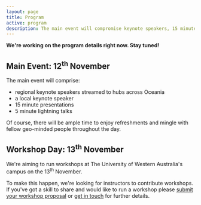 ```yaml
---
layout: page
title: Program
active: program
description: The main event will compromise keynote speakers, 15 minute presentations, and lightning talks.
---
```


**We're working on the program details right now. Stay tuned!**

## Main Event: 12<sup>th</sup> November

The main event will comprise:
* regional keynote speakers streamed to hubs across Oceania
* a local keynote speaker
* 15 minute presentations
* 5 minute lightning talks

Of course, there will be ample time to enjoy refreshments and mingle with fellow geo-minded people throughout the day.

## Workshop Day: 13<sup>th</sup> November

We're aiming to run workshops at The University of Western Australia's campus on the 13<sup>th</sup> November.

To make this happen, we're looking for instructors to contribute workshops. If you've got a skill to share and would like to run a workshop please [submit your workshop proposal](https://docs.google.com/forms/d/e/1FAIpQLSd5mfXhxbSUP_yJ68OQmgXSV6DRRHwQfaEb_Y96U3Z5OrnpUw/viewform?usp=sf_link) or <a href="mailto:perth-hub@foss4g-oceania.org?subject=workshops">get in touch</a> for further details.



<!-- TODO: Chol to add table for program -->


<!--
## Schedule

Coming soon

## Program
-->

